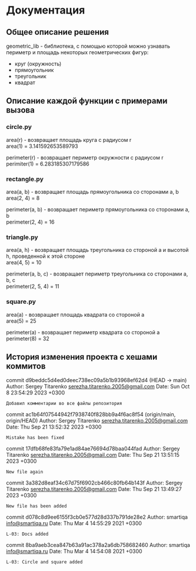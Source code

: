 # Документация
## Общее описание решения
geometric_lib - библиотека, с помощью которой можно узнавать периметр и площадь некоторых геометрических фигур:
- круг (окружность)
- прямоугольник
- треугольник
- квадрат

## Описание каждой функции с примерами вызова
### circle.py
area(r) - возвращает площадь круга с радиусом r  
area(1) = 3.141592653589793

perimeter(r) - возвращает периметр окружности с радиусом r  
perimiter(1) = 6.283185307179586

### rectangle.py
area(a, b) - возвращает площадь прямоугольника со сторонами a, b  
area(2, 4) = 8

perimeter(a, b) - возвращает периметр прямоугольника со сторонами a, b  
perimeter(2, 4) = 16

### triangle.py
area(a, h) - возвращает площадь треугольника со стороной a и высотой h, проведенной к этой стороне  
area(4, 5) = 10

perimeter(a, b, c) - возвращает периметр треугольника со сторонами a, b, c  
perimeter(2, 5, 4) = 11

### square.py
area(a) - возвращает площадь квадрата со стороной a  
area(5) = 25

perimeter(a) - возвращает периметр квадрата со стороной a  
perimeter(8) = 32

## История изменения проекта с хешами коммитов
commit d9beddc5d4ed0deec738ec09a5b1b93968ef62d4 (HEAD -> main)
Author: Sergey Titarenko <serezha.titarenko.2005@gmail.com>
Date:   Sun Oct 8 23:54:29 2023 +0300

    Добавил комментарии во все файлы репозитория

commit ac1b64f07544942f7938740f828bb9a4f6ac8f54 (origin/main, origin/HEAD)
Author: Sergey Titarenko <serezha.titarenko.2005@gmail.com>
Date:   Thu Sep 21 13:52:32 2023 +0300

    Mistake has been fixed

commit 17dfb68fe83fa79e1ad84ae76694d78baa044fad
Author: Sergey Titarenko <serezha.titarenko.2005@gmail.com>
Date:   Thu Sep 21 13:51:15 2023 +0300

    New file again

commit 3a382d8eaf34c67d75f6902cb466c80fb64b143f
Author: Sergey Titarenko <serezha.titarenko.2005@gmail.com>
Date:   Thu Sep 21 13:49:27 2023 +0300

    New file has been added

commit d078c8d9ee6155f3cb0e577d28d337b791de28e2
Author: smartiqa <info@smartiqa.ru>
Date:   Thu Mar 4 14:55:29 2021 +0300

    L-03: Docs added

commit 8ba9aeb3cea847b63a91ac378a2a6db758682460
Author: smartiqa <info@smartiqa.ru>
Date:   Thu Mar 4 14:54:08 2021 +0300

    L-03: Circle and square added
